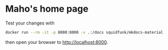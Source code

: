 # Maho's home page

Test your changes with

```bash
docker run --rm -it -p 8000:8000 -v .:/docs squidfunk/mkdocs-material
```

then open your browser to [http://localhost:8000](http://localhost:8000).